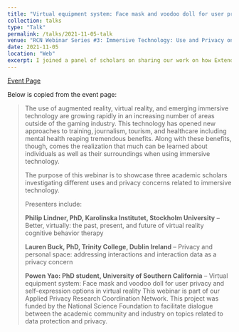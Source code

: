 ```yaml
---
title: "Virtual equipment system: Face mask and voodoo doll for user privacy and self-expression options in virtual reality"
collection: talks
type: "Talk"
permalink: /talks/2021-11-05-talk
venue: "RCN Webinar Series #3: Immersive Technology: Use and Privacy on November 5, 2021"
date: 2021-11-05
location: "Web"
excerpt: I joined a panel of scholars on sharing our work on how Extended Reality relate to user privacy. 
---
```


[Event Page](https://fpf.org/fpf-event/immersive-technology-use-and-privacy/)

Below is copied from the event page:

> The use of augmented reality, virtual reality, and emerging immersive technology are growing rapidly in an increasing number of areas outside of the gaming industry. This technology has opened new approaches to training, journalism, tourism, and healthcare including mental health reaping tremendous benefits. Along with these benefits, though, comes the realization that much can be learned about individuals as well as their surroundings when using immersive technology.
>
> The purpose of this webinar is to showcase three academic scholars investigating different uses and privacy concerns related to immersive technology.
>
>Presenters include:
>
> <b>Philip Lindner, PhD, Karolinska Institutet, Stockholm University</b> – Better, virtually: the past, present, and future of virtual reality cognitive behavior therapy
>
> <b>Lauren Buck, PhD, Trinity College, Dublin Ireland</b> – Privacy and personal space: addressing interactions and interaction data as a privacy concern
>
> <b>Powen Yao: PhD student, University of Southern California</b> – Virtual equipment system: Face mask and voodoo doll for user privacy and self-expression options in virtual reality
This webinar is part of our Applied Privacy Research Coordination Network. This project was funded by the National Science Foundation to facilitate dialogue between the academic community and industry on topics related to data protection and privacy.